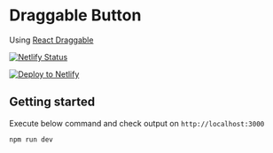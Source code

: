 # Draggable Button

Using [React Draggable](https://www.npmjs.com/package/react-draggable])

[![Netlify Status](https://api.netlify.com/api/v1/badges/357b75ac-bc68-4e6d-95f5-096cd460882e/deploy-status)](https://app.netlify.com/sites/awesome-cori-9d0d7a/deploys)

[![Deploy to Netlify](https://www.netlify.com/img/deploy/button.svg)](https://app.netlify.com/start/deploy?repository=https://github.com/kamal250/draggable-button)

## Getting started

Execute below command and check output on `http://localhost:3000`

```bash
npm run dev
```
